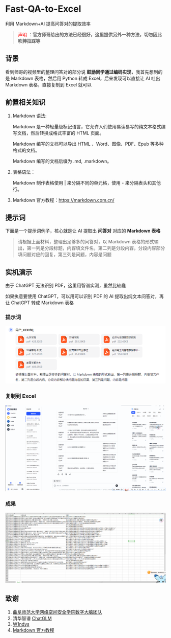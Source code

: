 # Fast-QA-to-Excel

利用 Markdown+AI 提高问答对的提取效率

> <span style="color:#FF0000;"> 声明 </span>：**官方师哥给出的方法已经很好，这里提供另外一种方法，切勿因此吹捧拉踩等**

## 背景

看到师哥的视频里的整理问答对的部分说 **鼓励同学通过编码实现**，我首先想到的是 Markdown 表格，然后用 Python 转成 Excel，后来发现可以直接让 AI 吐出 Markdown 表格，直接复制到 Excel 就可以

## 前置相关知识

1. Markdown 语法:

   Markdown 是一种轻量级标记语言，它允许人们使用易读易写的纯文本格式编写文档，然后转换成格式丰富的 HTML 页面。

   Markdown 编写的文档可以导出 HTML 、Word、图像、PDF、Epub 等多种格式的文档。

   Markdown 编写的文档后缀为 .md, .markdown。

2. 表格语法：

   Markdown 制作表格使用 | 来分隔不同的单元格，使用 - 来分隔表头和其他行。

3. Markdown 官方教程：https://markdown.com.cn/

## 提示词

下面是一个提示词例子，核心就是让 AI 提取出 **问答对** 对应的 **Markdown 表格**

> 请根据上面材料，整理出足够多的问答对，以 Markdown 表格的形式输出，第一列是分段标题，内容填文件名，第二列是分段内容，分段内容部分填问题对应的回复，第三列是问题，内容是问题

## 实机演示

由于 ChatGPT 无法识别 PDF，这里用智谱实测，虽然比较蠢

如果执意要使用 ChatGPT，可以用可以识别 PDF 的 AI 提取出纯文本问答对，再让 ChatGPT 转成 Markdown 表格

### 提示词

![image-20240610165537447](assets/image/image-20240610165537447.png)

### 复制到 Excel

![recording](assets/image/recording.gif)

### 成果

![image-20240610165944843](assets/image/image-20240610165944843.png)

## 致谢

1. [曲阜师范大学网络空间安全学院数字大脑团队](https://c605.cn/index)
2. 清华智谱 [ChatGLM](https://chatglm.cn/)
3. [W1ndys](https://github.com/W1ndys)
4. [Markdown 官方教程](https://markdown.com.cn/)
